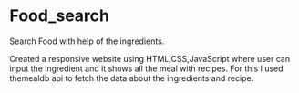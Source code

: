 # Food_search
Search Food with help of the ingredients.

Created a responsive website using HTML,CSS,JavaScript where user can input the ingredient and it shows all the meal with recipes.
For this I used themealdb api to fetch the data about the ingredients and recipe.
